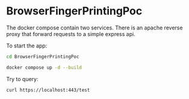 # BrowserFingerPrintingPoc

The docker compose contain two services. There is an apache reverse proxy that forward requests to a simple express api.

To start the app:

```bash
cd BrowserFingerPrintingPoc
```

```bash
docker compose up -d --build
```

Try to query:

```bash
curl https://localhost:443/test
```
